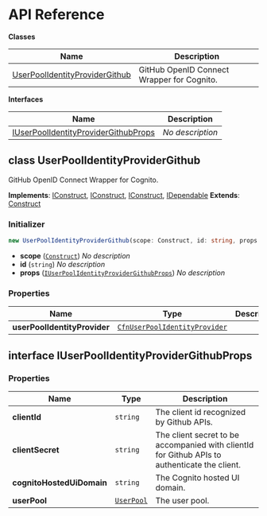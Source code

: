# API Reference

**Classes**

Name|Description
----|-----------
[UserPoolIdentityProviderGithub](#user-pool-identity-provider-github-userpoolidentityprovidergithub)|GitHub OpenID Connect Wrapper for Cognito.


**Interfaces**

Name|Description
----|-----------
[IUserPoolIdentityProviderGithubProps](#user-pool-identity-provider-github-iuserpoolidentityprovidergithubprops)|*No description*



## class UserPoolIdentityProviderGithub  <a id="user-pool-identity-provider-github-userpoolidentityprovidergithub"></a>

GitHub OpenID Connect Wrapper for Cognito.

__Implements__: [IConstruct](#constructs-iconstruct), [IConstruct](#aws-cdk-core-iconstruct), [IConstruct](#constructs-iconstruct), [IDependable](#aws-cdk-core-idependable)
__Extends__: [Construct](#aws-cdk-core-construct)

### Initializer




```ts
new UserPoolIdentityProviderGithub(scope: Construct, id: string, props: IUserPoolIdentityProviderGithubProps)
```

* **scope** (<code>[Construct](#aws-cdk-core-construct)</code>)  *No description*
* **id** (<code>string</code>)  *No description*
* **props** (<code>[IUserPoolIdentityProviderGithubProps](#user-pool-identity-provider-github-iuserpoolidentityprovidergithubprops)</code>)  *No description*



### Properties


Name | Type | Description 
-----|------|-------------
**userPoolIdentityProvider** | <code>[CfnUserPoolIdentityProvider](#aws-cdk-aws-cognito-cfnuserpoolidentityprovider)</code> | <span></span>



## interface IUserPoolIdentityProviderGithubProps  <a id="user-pool-identity-provider-github-iuserpoolidentityprovidergithubprops"></a>




### Properties


Name | Type | Description 
-----|------|-------------
**clientId** | <code>string</code> | The client id recognized by Github APIs.
**clientSecret** | <code>string</code> | The client secret to be accompanied with clientId for Github APIs to authenticate the client.
**cognitoHostedUiDomain** | <code>string</code> | The Cognito hosted UI domain.
**userPool** | <code>[UserPool](#aws-cdk-aws-cognito-userpool)</code> | The user pool.



